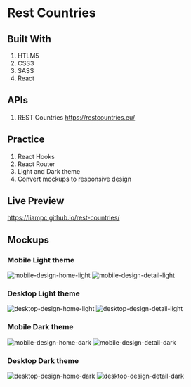 
# Rest Countries

## Built With

1. HTLM5
2. CSS3
4. SASS
3. React

## APIs

1. REST Countries https://restcountries.eu/


## Practice
1. React Hooks
2. React Router
4. Light and Dark theme 
5. Convert mockups to responsive design

## Live Preview

https://liampc.github.io/rest-countries/


## Mockups 

### Mobile Light theme

![mobile-design-home-light](./design/mobile-design-home-light.jpg)
![mobile-design-detail-light](./design/mobile-design-detail-light.jpg)


### Desktop Light theme

![desktop-design-home-light](./design/desktop-design-home-light.jpg)
![desktop-design-detail-light](./design/desktop-design-detail-light.jpg)


### Mobile Dark theme

![mobile-design-home-dark](./design/mobile-design-home-dark.jpg)
![mobile-design-detail-dark](./design/mobile-design-detail-dark.jpg)

### Desktop Dark theme

![desktop-design-home-dark](./design/desktop-design-home-dark.jpg)
![desktop-design-detail-dark](./design/desktop-design-detail-dark.jpg)

